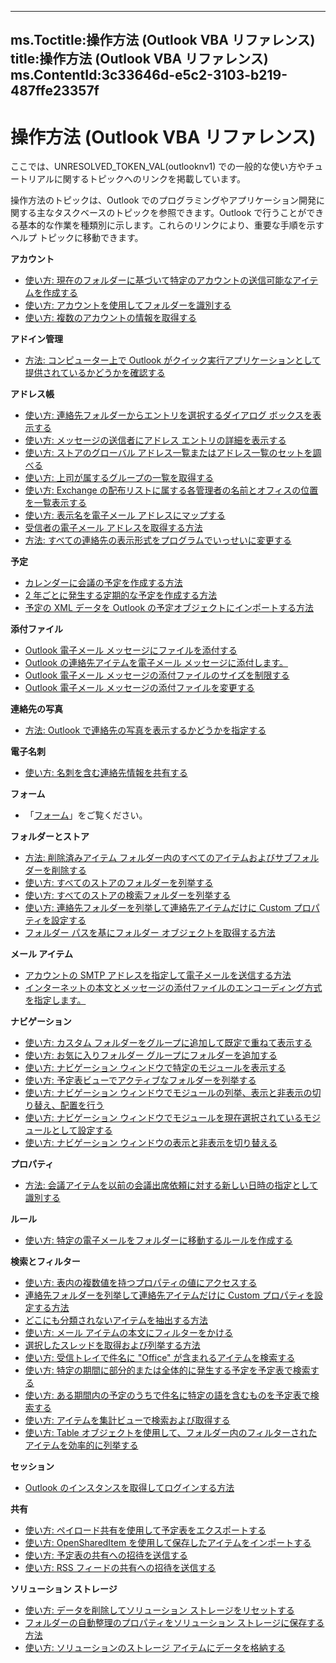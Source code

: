

---
ms.Toctitle:操作方法 (Outlook VBA リファレンス)
title:操作方法 (Outlook VBA リファレンス)
ms.ContentId:3c33646d-e5c2-3103-b219-487ffe23357f
---
# 操作方法 (Outlook VBA リファレンス)




ここでは、UNRESOLVED_TOKEN_VAL(outlooknv1) での一般的な使い方やチュートリアルに関するトピックへのリンクを掲載しています。



操作方法のトピックは、Outlook でのプログラミングやアプリケーション開発に関する主なタスクベースのトピックを参照できます。Outlook で行うことができる基本的な作業を種類別に示します。これらのリンクにより、重要な手順を示すヘルプ トピックに移動できます。



**アカウント**

- [使い方: 現在のフォルダーに基づいて特定のアカウントの送信可能なアイテムを作成する](758e2e9c-3633-2e77-b9e0-14bb8078cf0b.md)
- [使い方: アカウントを使用してフォルダーを識別する](64dfbe81-933a-0929-e18c-a927156e50d4.md)
- [使い方: 複数のアカウントの情報を取得する](af587ee2-429a-252f-ecb6-2f058b9a37a8.md)








**アドイン管理**





- [方法: コンピューター上で Outlook がクイック実行アプリケーションとして提供されているかどうかを確認する](4cdf9767-19b2-3976-460a-9470f5abac23.md)








**アドレス帳**





- [使い方: 連絡先フォルダーからエントリを選択するダイアログ ボックスを表示する](6d31ad3e-8930-d571-3bfd-349efbf69232.md)
- [使い方: メッセージの送信者にアドレス エントリの詳細を表示する](6d8224a6-b565-699a-7e05-f0f9331bf089.md)
- [使い方: ストアのグローバル アドレス一覧またはアドレス一覧のセットを調べる](2cca6dc2-883d-b8cf-cd60-98614d2fb673.md)
- [使い方: 上司が属するグループの一覧を取得する](2f0ff92c-e026-4f62-c039-fbda9aaf1546.md)
- [使い方: Exchange の配布リストに属する各管理者の名前とオフィスの位置を一覧表示する](abc26854-62db-be7f-4025-46acbcb42541.md)
- [使い方: 表示名を電子メール アドレスにマップする](ac4e12f8-ea0f-02df-5ce9-23a1c7eda8e0.md)
- [受信者の電子メール アドレスを取得する方法](b645c227-a7d2-2861-3bf7-4190a19abe81.md)
- [方法: すべての連絡先の表示形式をプログラムでいっせいに変更する](3cf2408e-4d9d-4b41-5cd0-1f3c12784fd4.md)








**予定**

- [カレンダーに会議の予定を作成する方法](130b6ae1-d1a4-3805-7e9c-75543b93fff5.md)
- [2 年ごとに発生する定期的な予定を作成する方法](ce15c1ad-2029-413f-4f03-8206ba7b112d.md)
- [予定の XML データを Outlook の予定オブジェクトにインポートする方法](ecfd3849-877b-01ad-2b76-1a54e980f6e2.md)




**添付ファイル**

- [Outlook 電子メール メッセージにファイルを添付する](44721ad9-750c-4813-bcdb-585ffe8b32c5.md)
- [Outlook の連絡先アイテムを電子メール メッセージに添付します。](ae5240ad-dc3e-4499-8fd0-d8c2d90aa9ba.md)
- [Outlook 電子メール メッセージの添付ファイルのサイズを制限する](9a240e17-f715-482c-9a8b-c6be1144e15a.md)
- [Outlook 電子メール メッセージの添付ファイルを変更する](f5dac09a-272b-49d6-bf1e-82c3981260ed.md)




**連絡先の写真**

- [方法: Outlook で連絡先の写真を表示するかどうかを指定する](0c518245-2c52-435d-98ad-ffad72a4527b.md)




**電子名刺**





- [使い方: 名刺を含む連絡先情報を共有する](57218e2f-a6fd-bd52-0065-b8ff8b480d3c.md)








**フォーム**





- 「[フォーム](75335f71-2142-1384-4f39-aef650e85f9b.md)」をご覧ください。








**フォルダーとストア**





- [方法: 削除済みアイテム フォルダー内のすべてのアイテムおよびサブフォルダーを削除する](359a416b-43d4-396e-e348-5624c4ca3599.md)
- [使い方: すべてのストアのフォルダーを列挙する](9c78ecee-7b9b-bec0-5510-3224cd9aa1fd.md)
- [使い方: すべてのストアの検索フォルダーを列挙する](513b0a63-1c0f-480c-214d-7a30be137875.md)
- [使い方: 連絡先フォルダーを列挙して連絡先アイテムだけに Custom プロパティを設定する](6a4cd2e4-a5ec-e55c-0d47-ff618c186c8e.md)
- [フォルダー パスを基にフォルダー オブジェクトを取得する方法](c576924a-6bf9-7bae-bcee-7bacd299e144.md)








**メール アイテム**

- [アカウントの SMTP アドレスを指定して電子メールを送信する方法](5e5f707d-8771-bd5f-945b-58537732d99a.md)
- [インターネットの本文とメッセージの添付ファイルのエンコーディング方式を指定します。](e6207bf2-238d-2b7a-cd80-5783e49c05ec.md)








**ナビゲーション**





- [使い方: カスタム フォルダーをグループに追加して既定で重ねて表示する](79622092-bc9e-fd75-5579-dc626268d163.md)
- [使い方: お気に入りフォルダー グループにフォルダーを追加する](5d0b448e-2f43-a58c-e44d-eecb9971f7ed.md)
- [使い方: ナビゲーション ウィンドウで特定のモジュールを表示する](1a1017da-3047-fd58-fd92-ce0e750df7a6.md)
- [使い方: 予定表ビューでアクティブなフォルダーを列挙する](379bd7c7-d0bc-856f-4432-17e38342611b.md)
- [使い方: ナビゲーション ウィンドウでモジュールの列挙、表示と非表示の切り替え、配置を行う](3e510798-3a31-6ec6-6c45-8e0d1759ca1b.md)
- [使い方: ナビゲーション ウィンドウでモジュールを現在選択されているモジュールとして設定する](c7aeafcf-d88d-8d79-8dfd-e336cf00f101.md)
- [使い方: ナビゲーション ウィンドウの表示と非表示を切り替える](ef4ad7b9-6475-7b28-ce79-fbefe29b193c.md)








**プロパティ**

- [方法: 会議アイテムを以前の会議出席依頼に対する新しい日時の指定として識別する](42d53f48-d9de-18d8-d39b-86feceff0eaa.md)




**ルール**





- [使い方: 特定の電子メールをフォルダーに移動するルールを作成する](e72fa307-8224-c2d2-1318-a18cd8e9f22f.md)








**検索とフィルター**





- [使い方: 表内の複数値を持つプロパティの値にアクセスする](e914b32b-d290-705b-d4fc-fecfba85fd8b.md)
- [連絡先フォルダーを列挙して連絡先アイテムだけに Custom プロパティを設定する方法](6a4cd2e4-a5ec-e55c-0d47-ff618c186c8e.md)
- [どこにも分類されないアイテムを抽出する方法](d351052d-6cc5-85ac-9791-c7b8ccfc5282.md)
- [使い方: メール アイテムの本文にフィルターをかける](15d8fec5-4b3d-340b-2394-479abf29847c.md)
- [選択したスレッドを取得および列挙する方法](3bba1e98-b2eb-c53d-354a-bdd899b65a59.md)
- [使い方: 受信トレイで件名に "Office" が含まれるアイテムを検索する](2a2fa978-8652-edd4-ad8f-efeffc8faf65.md)
- [使い方: 特定の期間に部分的または全体的に発生する予定を予定表で検索する](3ff170d3-f098-51ab-9ae4-0e71cc587bac.md)
- [使い方: ある期間内の予定のうちで件名に特定の語を含むものを予定表で検索する](92b6f569-e10e-d2cd-c941-0f062183d2bd.md)
- [使い方: アイテムを集計ビューで検索および取得する](bd62f7b8-f110-ee0a-5930-877f14353a84.md)
- [使い方: Table オブジェクトを使用して、フォルダー内のフィルターされたアイテムを効率的に列挙する](df82b04e-dffd-d621-10dd-34ee03df2051.md)








**セッション**





- [Outlook のインスタンスを取得してログインする方法](ef369364-6500-2759-3ef4-ed4411112e96.md)








**共有**





- [使い方: ペイロード共有を使用して予定表をエクスポートする](acd7d29e-12d6-a5ea-c1a6-8b3165b27dc7.md)
- [使い方: OpenSharedItem を使用して保存したアイテムをインポートする](e3e770c4-a4fd-6484-dbee-0d5e5141d9f9.md)
- [使い方: 予定表の共有への招待を送信する](830f0c51-251c-f0f4-71b8-6090089022c5.md)
- [使い方: RSS フィードの共有への招待を送信する](0b5b8ff5-d990-d869-7f80-15bbdcbec5a2.md)








**ソリューション ストレージ**





- [使い方: データを削除してソリューション ストレージをリセットする](38147c59-3145-3df1-7488-1df26ba0e1fa.md)
- [フォルダーの自動整理のプロパティをソリューション ストレージに保存する方法](fbcdbbdf-3320-85f3-2dae-200fddd67285.md)
- [使い方: ソリューションのストレージ アイテムにデータを格納する](75adfdbe-1c4d-fbd0-22ea-8f8fd5e212a5.md)







